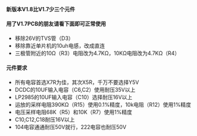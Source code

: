 #### 新版本V1.8比V1.7少三个元件
#### 用了V1.7PCB的朋友请看下面即可正常使用
* 移除26V的TVS管（D3）
* 移除靠近单片机的10uh电感，改成直连
* 三极管附近的10Ω（R3）电阻改为4.7KΩ，10KΩ电阻改为4.7KΩ（R4）
#### 元件要求
* 所有电容首选X7R为佳，其次X5R，千万不要选择Y5V
* DCDC的10UF输入电容（C6,C2）使用耐压35V以上
* LP2985的10UF输入电容（C10）选择耐压16V以上
* 运放的采样电阻390KΩ（R15）使用0.1%精度，10k电阻（R12）使用1%精度
* 电压采样电阻68K（R5）和10K（R7）使用1%精度
* C10,C12,C18耐压16V以上
* 104电容通通耐压50V就行，222电容也耐压50V
